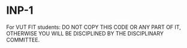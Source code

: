 # INP-1

For VUT FIT students: DO NOT COPY THIS CODE OR ANY PART OF IT, OTHERWISE YOU WILL BE DISCIPLINED BY THE DISCIPLINARY COMMITTEE.
